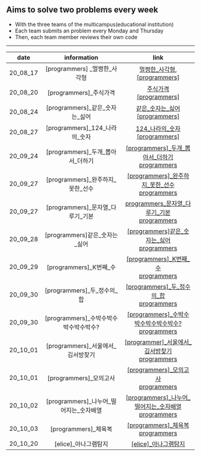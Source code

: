 ## Aims to solve two problems every week

- With the three teams of the multicampus(educational institution)
- Each team submits an problem every Monday and Thursday
- Then, each team member reviews their own code

---

|   date   |               information                |                             link                             |
| :------: | :--------------------------------------: | :----------------------------------------------------------: |
| 20_08_17 |      [programmers] \_멀쩡한\_사각형      | [멀쩡한\_사각형](https://github.com/nickhealthy/Algorithm/blob/master/20_08_17/[programmers]_멀쩡한_사각형.py), <br />[[programmers]](https://programmers.co.kr/learn/courses/30/lessons/62048) |
| 20_08_20 |         [programmers]\_주식가격          | [주식가격](https://github.com/nickhealthy/Algorithm/blob/master/20_08_20/[programmers]_주식가격.py)<br />[[programmers]](https://programmers.co.kr/learn/courses/30/lessons/42584) |
| 20_08_24 |    [programmers]\_같은\_숫자는\_싫어     | [같은\_숫자는\_싫어](https://github.com/nickhealthy/Algorithm/blob/master/20_08_24/[programmers]_같은_숫자는_싫어.py)<br />[[programmers]](https://programmers.co.kr/learn/courses/30/lessons/12906) |
| 20_08_27 |     [programmers]\_124\_나라의\_숫자     | [124\_나라의\_숫자](https://github.com/nickhealthy/Algorithm/blob/master/20_08_27/[programmers]_124_나라의_숫자.py)<br />[[programmers]](https://programmers.co.kr/learn/courses/30/lessons/12899) |
| 20_09_24 |   [programmers]\_두개\_뽑아서\_더하기    | [[programmers]\_두개\_뽑아서\_더하기](https://github.com/nickhealthy/Algorithm/blob/master/20_09_24/%5Bprogrammers%5D_%EB%91%90%EA%B0%9C_%EB%BD%91%EC%95%84%EC%84%9C_%EB%8D%94%ED%95%98%EA%B8%B0.py)<br />[programmers](https://programmers.co.kr/learn/courses/30/lessons/68644) |
| 20_09_27 |   [programmers]\_완주하지\_못한\_선수    | [[programmers]\_완주하지\_못한\_선수](https://github.com/nickhealthy/Algorithm/blob/master/20_09_27/%5Bprogrammers%5D_%EC%99%84%EC%A3%BC%ED%95%98%EC%A7%80_%EB%AA%BB%ED%95%9C_%EC%84%A0%EC%88%98.py)<br />[programmers](https://programmers.co.kr/learn/courses/30/lessons/42576) |
| 20_09_27 |   [programmers]\_문자열\_다루기\_기본    | [programmers\_문자열\_다루기\_기본](https://github.com/nickhealthy/Algorithm/blob/master/20_09_27/%5Bprogrammers%5D_%EB%AC%B8%EC%9E%90%EC%97%B4_%EB%8B%A4%EB%A3%A8%EA%B8%B0_%EA%B8%B0%EB%B3%B8.py)<br />[programmers](https://programmers.co.kr/learn/courses/30/lessons/12918) |
| 20_09_28 |     [programmers]같은\_숫자는\_싫어      | [[programmers]같은\_숫자는\_싫어](https://github.com/nickhealthy/Algorithm/blob/master/20_09_28/%5Bprogrammers%5D%EA%B0%99%EC%9D%80_%EC%88%AB%EC%9E%90%EB%8A%94_%EC%8B%AB%EC%96%B4.py)<br />[programmers](https://programmers.co.kr/learn/courses/30/lessons/12906) |
| 20_09_29 |         [programmers]\_K번째\_수         | [[programmers]\_K번째\_수](https://github.com/nickhealthy/Algorithm/blob/master/20_09_29/%5Bprogrammers%5D_K%EB%B2%88%EC%A7%B8_%EC%88%98.py)<br />[programmers](https://programmers.co.kr/learn/courses/30/lessons/42748) |
| 20_09_30 |      [programmers]\_두\_정수의\_합       | [[programmers]\_두\_정수의\_합](https://github.com/nickhealthy/Algorithm/blob/master/20_09_30/%5Bprogrammers%5D_%EB%91%90_%EC%A0%95%EC%88%98%EC%9D%98_%ED%95%A9.py)<br />[programmers](https://programmers.co.kr/learn/courses/30/lessons/12912) |
| 20_09_30 |  [programmers]\_수박수박수박수박수박수?  | [[programmers]\_수박수박수박수박수박수?](https://github.com/nickhealthy/Algorithm/blob/master/20_09_30/%5Bprogrammers%5D_%EC%88%98%EB%B0%95%EC%88%98%EB%B0%95%EC%88%98%EB%B0%95%EC%88%98%EB%B0%95%EC%88%98.py)<br />[programmers](https://programmers.co.kr/learn/courses/30/lessons/12922) |
| 20_10_01 |   [programmers]\_서울에서\_김서방찾기    | [[programmer]\_서울에서\_김서방찾기](https://github.com/nickhealthy/Algorithm/blob/master/20_10_01/%5Bprogrammer%5D_%EC%84%9C%EC%9A%B8%EC%97%90%EC%84%9C_%EA%B9%80%EC%84%9C%EB%B0%A9%EC%B0%BE%EA%B8%B0.py)<br />[programmers](https://programmers.co.kr/learn/courses/30/lessons/12919) |
| 20_10_01 |         [programmers]\_모의고사          | [[programmers]\_모의고사](https://github.com/nickhealthy/Algorithm/blob/master/20_10_01/%5Bprogrammers%5D_%EB%AA%A8%EC%9D%98%EA%B3%A0%EC%82%AC.py)<br />[programmers](https://programmers.co.kr/learn/courses/30/lessons/42840) |
| 20_10_02 | [programmers]\_나누어_떨어지는\_숫자배열 | [[programmers]\_나누어_떨어지는\_숫자배열](https://github.com/nickhealthy/Algorithm/blob/master/20_10_02/%5Bprogrammers%5D_%EB%82%98%EB%88%84%EC%96%B4_%EB%96%A8%EC%96%B4%EC%A7%80%EB%8A%94_%EC%88%AB%EC%9E%90%EB%B0%B0%EC%97%B4.py)<br />[programmers](https://programmers.co.kr/learn/courses/30/lessons/12910) |
| 20_10_03 |           [programmers]_체육복           | [[programmers]_체육복](https://github.com/nickhealthy/Algorithm/blob/master/20_10_03/%5Bprogrammers%5D_%EC%B2%B4%EC%9C%A1%EB%B3%B5.py)<br />[programmers](https://programmers.co.kr/learn/courses/30/lessons/42862) |
| 20_10_20 |           [elice]_아나그램탐지           | [[elice]_아나그램탐지](https://github.com/nickhealthy/Algorithm/blob/master/20_10_20/%5Belice%5D_%EC%95%84%EB%82%98%EA%B7%B8%EB%9E%A8%ED%83%90%EC%A7%80.py) |

